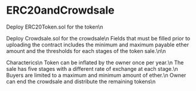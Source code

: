 # ERC20andCrowdsale

Deploy ERC20Token.sol for the token\n

Deploy Crowdsale.sol for the crowdsale\n
Fields that must be filled prior to uploading the contract includes the minimum and maximum payable ether amount and the thresholds for each stages of the token sale.\n\n

Characterics\n
Token can be inflated by the owner once per year.\n
The sale has five stages with a different rate of exchange at each stage.\n
Buyers are limited to a maximum and minimum amount of ether.\n
Owner can end the crowdsale and distribute the remaining tokens\n

